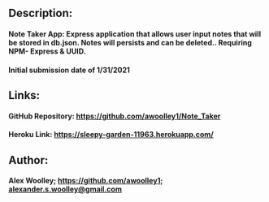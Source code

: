 ## Description: 

#### Note Taker App: Express application that allows user input notes that will be stored in db.json.  Notes will persists and can be deleted..  Requiring NPM- Express & UUID.

#### Initial submission date of 1/31/2021


## Links: 

#### GitHub Repository: https://github.com/awoolley1/Note_Taker

#### Heroku Link: https://sleepy-garden-11963.herokuapp.com/

## Author: 

#### Alex Woolley; https://github.com/awoolley1; alexander.s.woolley@gmail.com
